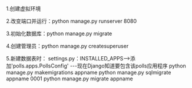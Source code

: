 1.创建虚拟环境

2.改变端口并运行：python manage.py runserver 8080

3.初始化数据库：python manage.py migrate

4.创建管理员：python manage.py createsuperuser

5.新建数据表时：
    settings.py：INSTALLED_APPS-->添加'polls.apps.PollsConfig'  ---现在Django知道要包含该polls应用程序
    python manage.py makemigrations appname
    python manage.py sqlmigrate appname 0001
    python manage.py migrate appname

